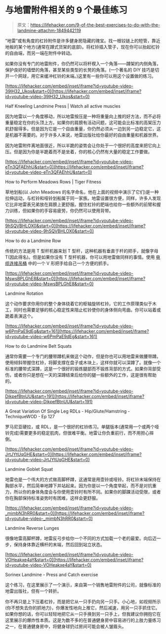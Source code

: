 # 与地雷附件相关的 9 个最佳练习

> 原文：<https://lifehacker.com/9-of-the-best-exercises-to-do-with-the-landmine-attachm-1849442119>

“地雷”或有角度的杠铃附件是许多健身房隐藏的瑰宝。找一根铰链上的短管，靠近地板的某个地方(通常在蹲式货架的底部)。将杠铃插入管子，现在你可以抬起杠铃的自由端，而另一端在附件中转动。

如果你没有专门的地雷附件，你仍然可以将杆楔入一个角落——蹲架的内侧角落，保护良好的墙壁的角落，甚至某些类型的长凳的角落。(一个著名的 DIY 技巧是切开一个网球，用它来缓冲杠铃的末端。)这里有一些你可以用这个设置做的练习。

 [https://lifehacker.com/embed/inset/iframe?id=youtube-video-39lH32_Ukos&start=0](https://lifehacker.com/embed/inset/iframe?id=youtube-video-39lH32_Ukos&start=0)

<figcaption class="sc-1ptbguh-0 hxeMec caption">Half Kneeling Landmine Press | Watch all active muscles</figcaption> 

因为地雷以一个角度移动，所以地雷按压是一种将重量向上推的好方法，而不必将重量稳定在你的头顶上方。如果你的肩膀有活动问题，这可能会比标准的高架压力机舒服得多。但是因为它是一个自由重量，你仍然必须从一边到另一边稳定它，这是机器不需要的。对于许多人来说，地雷出版社给你最好的自由重量和机器世界。

因为地雷附件离地面很近，所以半跪的姿势会让你处于一个很好的高度来把它向上压。但是因为你是半跪着而不是坐着，你的核心仍然有大量的稳定工作要做。

 [https://lifehacker.com/embed/inset/iframe?id=youtube-video-eTn3QFAEhhU&start=0](https://lifehacker.com/embed/inset/iframe?id=youtube-video-eTn3QFAEhhU&start=0)

<figcaption class="sc-1ptbguh-0 hxeMec caption">How to Perform Meadows Rows | Tiger Fitness</figcaption> 

草地划船(以 John Meadows 的名字命名，他在上面的视频中演示了它们)是一种拉伸运动，与杠铃和哑铃划船属于同一家族。地雷设置很方便，同样，许多人发现它比非地雷表兄弟放在肩膀上更舒服。握住杠铃的肥端也给你一些额外的前臂和握力训练，但如果你的手容易疲劳，你仍然可以使用背带。

 [https://lifehacker.com/embed/inset/iframe?id=youtube-video-9hSQVBHLOX0&start=0](https://lifehacker.com/embed/inset/iframe?id=youtube-video-9hSQVBHLOX0&start=0)

<figcaption class="sc-1ptbguh-0 hxeMec caption">How to do a Landmine Row</figcaption> 

传统的方法是用 T 型杆机器来划 T 型杆，这种机器有垂直于杆的把手，就像字母 T(因此得名)。但是如果你没有 T 型杆机器，你可以用地雷做同样的事情。使用 [电缆连接吊桶](https://lifehacker.com/how-to-use-all-those-weird-cable-attachments-at-the-gym-1847857061) 中的一个 V 形把手给自己一个方便的抓手。

 [https://lifehacker.com/embed/inset/iframe?id=youtube-video-MswsBPLGhE8&start=0](https://lifehacker.com/embed/inset/iframe?id=youtube-video-MswsBPLGhE8&start=0)

<figcaption class="sc-1ptbguh-0 hxeMec caption">Landmine Rotation</figcaption> 

这个动作要求你用你的整个身体绕着它的枢轴旋转杠铃。它的工作原理类似于木工，同时也需要足够的核心稳定性来阻止杠铃使你的身体侧向弯曲。你可以站着或跪着表演这个。

 [https://lifehacker.com/embed/inset/iframe?id=youtube-video-w6PmPaE9dEg&start=161](https://lifehacker.com/embed/inset/iframe?id=youtube-video-w6PmPaE9dEg&start=161)

<figcaption class="sc-1ptbguh-0 hxeMec caption">How to do Landmine Belt Squats</figcaption> 

通常你需要一个专门的腰带蹲机来做这个动作，但是你也可以用地雷来做腰带蹲。使用倾斜带握住杠铃，将脚支撑在盘子或木块上，这样你就可以深蹲了。就像一个标准的腰带式深蹲，这是一个很好的锻炼腿部而不锻炼背部的方式。如果你背部受伤，或者你只是想在一天的深蹲结束后给你的腿一些额外的工作，这是很有帮助的。

 [https://lifehacker.com/embed/inset/iframe?id=youtube-video-DikpefBtnUU&start=191](https://lifehacker.com/embed/inset/iframe?id=youtube-video-DikpefBtnUU&start=191)

<figcaption class="sc-1ptbguh-0 hxeMec caption">A Great Variation Of Single Leg RDLs - Hip/Glute/Hamstring - TechniqueWOD - Ep 127</figcaption> 

罗马尼亚硬拉，或 RDL，是一个很好的杠铃练习。单腿版本(通常用一个或两个哑铃完成)需要更多的稳定肌肉，但很难平衡。地雷让你负重前行，而不用担心摔倒。

 [https://lifehacker.com/embed/inset/iframe?id=youtube-video-JrtJYtUqGHE&start=0](https://lifehacker.com/embed/inset/iframe?id=youtube-video-JrtJYtUqGHE&start=0)

<figcaption class="sc-1ptbguh-0 hxeMec caption">Landmine Goblet Squat</figcaption> 

地雷也是一个伟大的方式做高脚杯蹲，这通常是用壶铃或哑铃。将杠铃末端保持在胸部水平，然后简单地蹲下并站起来。因为你是以一个角度举起，而不是对抗重力，所以你的身体角度会与你使用壶铃时有所不同。如果你的脚踝活动受限，或者你在胸部保持标准姿势时有困难，这样会更舒服。

 [https://lifehacker.com/embed/inset/iframe?id=youtube-video-_mimbN3hRR0&start=0](https://lifehacker.com/embed/inset/iframe?id=youtube-video-_mimbN3hRR0&start=0)

<figcaption class="sc-1ptbguh-0 hxeMec caption">Landmine Reverse Lunges</figcaption> 

很像地雷高脚杯蹲，地雷反弓步给你一个不同的方式加载一个老的最爱。向后迈一步，保持身体靠近横杆的末端，然后回到站立状态。

 [https://lifehacker.com/embed/inset/iframe?id=youtube-video-VOHeakxe4aY&start=0](https://lifehacker.com/embed/inset/iframe?id=youtube-video-VOHeakxe4aY&start=0)

<figcaption class="sc-1ptbguh-0 hxeMec caption">Sorinex Landmine - Press and Catch exercise</figcaption> 

这个练习，在这里展示了一个演示，来自第一个销售地雷附件的公司，就像标准的地雷出版社，但有一个转折。

你不再只是上下压着杠铃，而是把它从一只手扔向另一只手。小心地，如视频所示(你不想失去你的抓地力)，你爆发性地向上推它，然后减速，用另一只手抓住它。如果你想的话，你可以轻轻地把它从一只手换到另一只手上，但我建议你拥抱它在这里展示的爆炸性本质。这是为数不多的在普通健身房中容易进行的上肢力量练习之一，在普通健身房中，将健身球扔过房间可能会被人皱眉头。